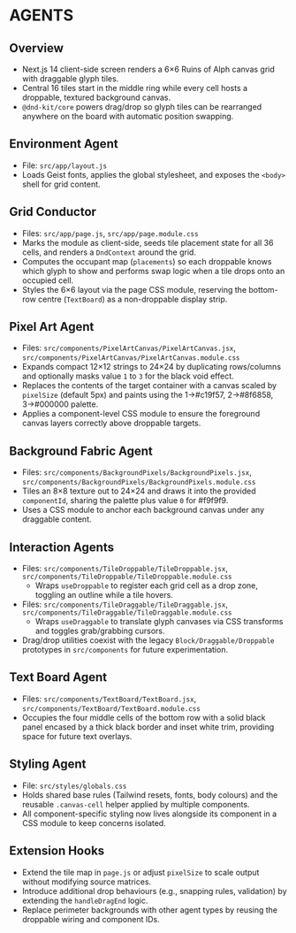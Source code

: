 # AGENTS

## Overview
- Next.js 14 client-side screen renders a 6×6 Ruins of Alph canvas grid with draggable glyph tiles.
- Central 16 tiles start in the middle ring while every cell hosts a droppable, textured background canvas.
- `@dnd-kit/core` powers drag/drop so glyph tiles can be rearranged anywhere on the board with automatic position swapping.

## Environment Agent
- File: `src/app/layout.js`
- Loads Geist fonts, applies the global stylesheet, and exposes the `<body>` shell for grid content.

## Grid Conductor
- Files: `src/app/page.js`, `src/app/page.module.css`
- Marks the module as client-side, seeds tile placement state for all 36 cells, and renders a `DndContext` around the grid.
- Computes the occupant map (`placements`) so each droppable knows which glyph to show and performs swap logic when a tile drops onto an occupied cell.
- Styles the 6×6 layout via the page CSS module, reserving the bottom-row centre (`TextBoard`) as a non-droppable display strip.

## Pixel Art Agent
- Files: `src/components/PixelArtCanvas/PixelArtCanvas.jsx`, `src/components/PixelArtCanvas/PixelArtCanvas.module.css`
- Expands compact 12×12 strings to 24×24 by duplicating rows/columns and optionally masks value `1` to `3` for the black void effect.
- Replaces the contents of the target container with a canvas scaled by `pixelSize` (default 5px) and paints using the 1→#c19f57, 2→#8f6858, 3→#000000 palette.
- Applies a component-level CSS module to ensure the foreground canvas layers correctly above droppable targets.

## Background Fabric Agent
- Files: `src/components/BackgroundPixels/BackgroundPixels.jsx`, `src/components/BackgroundPixels/BackgroundPixels.module.css`
- Tiles an 8×8 texture out to 24×24 and draws it into the provided `componentId`, sharing the palette plus value `0` for #f9f9f9.
- Uses a CSS module to anchor each background canvas under any draggable content.

## Interaction Agents
- Files: `src/components/TileDroppable/TileDroppable.jsx`, `src/components/TileDroppable/TileDroppable.module.css`
  - Wraps `useDroppable` to register each grid cell as a drop zone, toggling an outline while a tile hovers.
- Files: `src/components/TileDraggable/TileDraggable.jsx`, `src/components/TileDraggable/TileDraggable.module.css`
  - Wraps `useDraggable` to translate glyph canvases via CSS transforms and toggles grab/grabbing cursors.
- Drag/drop utilities coexist with the legacy `Block/Draggable/Droppable` prototypes in `src/components` for future experimentation.

## Text Board Agent
- Files: `src/components/TextBoard/TextBoard.jsx`, `src/components/TextBoard/TextBoard.module.css`
- Occupies the four middle cells of the bottom row with a solid black panel encased by a thick black border and inset white trim, providing space for future text overlays.

## Styling Agent
- File: `src/styles/globals.css`
- Holds shared base rules (Tailwind resets, fonts, body colours) and the reusable `.canvas-cell` helper applied by multiple components.
- All component-specific styling now lives alongside its component in a CSS module to keep concerns isolated.

## Extension Hooks
- Extend the tile map in `page.js` or adjust `pixelSize` to scale output without modifying source matrices.
- Introduce additional drop behaviours (e.g., snapping rules, validation) by extending the `handleDragEnd` logic.
- Replace perimeter backgrounds with other agent types by reusing the droppable wiring and component IDs.
